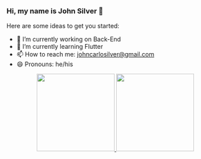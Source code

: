 ### Hi, my name is John Silver 👋

Here are some ideas to get you started:

- 🔭 I’m currently working on Back-End
- 🌱 I’m currently learning Flutter
- 📫 How to reach me: johncarlosilver@gmail.com
- 😄 Pronouns: he/his

<div align="center">
  <a href="https://github.com/zjohnsilver">
  <img height="180em" src="https://github-readme-stats.vercel.app/api?username=zjohnsilver&show_icons=true&theme=dark&include_all_commits=true&count_private=true"/>
  <img height="180em" src="https://github-readme-stats.vercel.app/api/top-langs/?username=zjohnsilver&layout=compact&langs_count=7&theme=dark"/>
</div>
